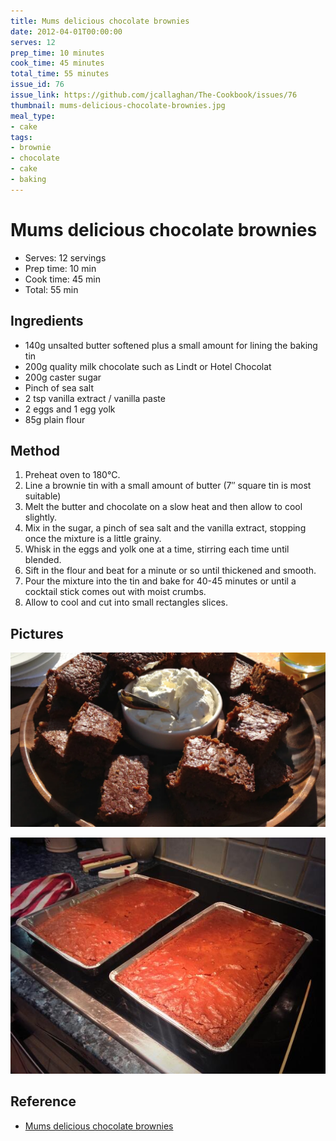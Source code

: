 ```yaml
---
title: Mums delicious chocolate brownies
date: 2012-04-01T00:00:00
serves: 12
prep_time: 10 minutes
cook_time: 45 minutes
total_time: 55 minutes
issue_id: 76
issue_link: https://github.com/jcallaghan/The-Cookbook/issues/76
thumbnail: mums-delicious-chocolate-brownies.jpg
meal_type:
- cake
tags:
- brownie
- chocolate
- cake
- baking
---
```


# Mums delicious chocolate brownies

- Serves: 12 servings
- Prep time: 10 min
- Cook time:  45 min
- Total: 55 min

## Ingredients
- 140g unsalted butter softened plus a small amount for lining the baking tin
- 200g quality milk chocolate such as Lindt or Hotel Chocolat
- 200g caster sugar
- Pinch of sea salt
- 2 tsp vanilla extract / vanilla paste
- 2 eggs and 1 egg yolk
- 85g plain flour

## Method
1. Preheat oven to 180°C.
2. Line a brownie tin with a small amount of butter (7″ square tin is most suitable)
3. Melt the butter and chocolate on a slow heat and then allow to cool slightly.
4. Mix in the sugar, a pinch of sea salt and the vanilla extract, stopping once the mixture is a little grainy.
5. Whisk in the eggs and yolk one at a time, stirring each time until blended.
6. Sift in the flour and beat for a minute or so until thickened and smooth.
7. Pour the mixture into the tin and bake for 40-45 minutes or until a cocktail stick comes out with moist crumbs.
8. Allow to cool and cut into small rectangles slices.

## Pictures
![Mums delicious chocolate brownies](./images/mums-delicious-chocolate-brownies.jpg)

![Mums delicious chocolate brownies](./images/mums-delicious-chocolate-brownies-1.jpg)

## Reference
- [Mums delicious chocolate brownies](https://jcallaghan.com/2012/04/mums-delicious-brownie-recipe/)
